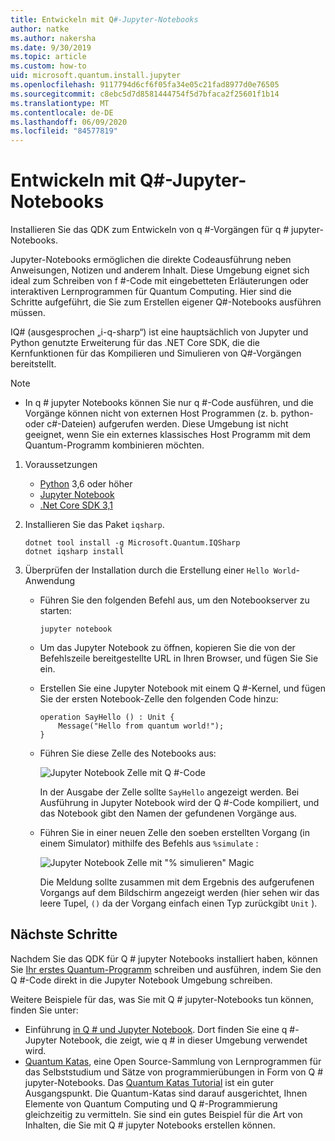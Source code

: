 ```yaml
---
title: Entwickeln mit Q#-Jupyter-Notebooks
author: natke
ms.author: nakersha
ms.date: 9/30/2019
ms.topic: article
ms.custom: how-to
uid: microsoft.quantum.install.jupyter
ms.openlocfilehash: 9117794d6cf6f05fa34e05c21fad8977d0e76505
ms.sourcegitcommit: c8ebc5d7d8581444754f5d7bfaca2f25601f1b14
ms.translationtype: MT
ms.contentlocale: de-DE
ms.lasthandoff: 06/09/2020
ms.locfileid: "84577819"
---
```

# <a name="develop-with-q-jupyter-notebooks"></a>Entwickeln mit Q#-Jupyter-Notebooks

Installieren Sie das QDK zum Entwickeln von q #-Vorgängen für q # jupyter-Notebooks.

Jupyter-Notebooks ermöglichen die direkte Codeausführung neben Anweisungen, Notizen und anderem Inhalt. Diese Umgebung eignet sich ideal zum Schreiben von f #-Code mit eingebetteten Erläuterungen oder interaktiven Lernprogrammen für Quantum Computing. Hier sind die Schritte aufgeführt, die Sie zum Erstellen eigener Q#-Notebooks ausführen müssen.

IQ# (ausgesprochen „i-q-sharp“) ist eine hauptsächlich von Jupyter und Python genutzte Erweiterung für das .NET Core SDK, die die Kernfunktionen für das Kompilieren und Simulieren von Q#-Vorgängen bereitstellt.

> [!NOTE]
> * In q # jupyter Notebooks können Sie nur q #-Code ausführen, und die Vorgänge können nicht von externen Host Programmen (z. b. python-oder c#-Dateien) aufgerufen werden. Diese Umgebung ist nicht geeignet, wenn Sie ein externes klassisches Host Programm mit dem Quantum-Programm kombinieren möchten.

1. Voraussetzungen

    - [Python](https://www.python.org/downloads/) 3,6 oder höher
    - [Jupyter Notebook](https://jupyter.readthedocs.io/en/latest/install.html)
    - [.Net Core SDK 3,1](https://dotnet.microsoft.com/download/dotnet-core/3.1)

1. Installieren Sie das Paket `iqsharp`.

    ```dotnetcli
    dotnet tool install -g Microsoft.Quantum.IQSharp
    dotnet iqsharp install
    ```

1. Überprüfen der Installation durch die Erstellung einer `Hello World`-Anwendung

    - Führen Sie den folgenden Befehl aus, um den Notebookserver zu starten:

        ```
        jupyter notebook
        ```

    - Um das Jupyter Notebook zu öffnen, kopieren Sie die von der Befehlszeile bereitgestellte URL in Ihren Browser, und fügen Sie Sie ein.

    - Erstellen Sie eine Jupyter Notebook mit einem Q #-Kernel, und fügen Sie der ersten Notebook-Zelle den folgenden Code hinzu:

        ```qsharp
        operation SayHello () : Unit {
            Message("Hello from quantum world!");
        }
        ```

    - Führen Sie diese Zelle des Notebooks aus:

        ![Jupyter Notebook Zelle mit Q #-Code](~/media/install-guide-jupyter.png)

        In der Ausgabe der Zelle sollte `SayHello` angezeigt werden. Bei Ausführung in Jupyter Notebook wird der Q #-Code kompiliert, und das Notebook gibt den Namen der gefundenen Vorgänge aus.


    - Führen Sie in einer neuen Zelle den soeben erstellten Vorgang (in einem Simulator) mithilfe des Befehls aus `%simulate` :

        ![Jupyter Notebook Zelle mit "% simulieren" Magic](~/media/install-guide-jupyter-simulate.png)

        Die Meldung sollte zusammen mit dem Ergebnis des aufgerufenen Vorgangs auf dem Bildschirm angezeigt werden (hier sehen wir das leere Tupel, `()` da der Vorgang einfach einen Typ zurückgibt `Unit` ).

## <a name="next-steps"></a>Nächste Schritte

Nachdem Sie das QDK für Q # jupyter Notebooks installiert haben, können Sie [Ihr erstes Quantum-Programm](xref:microsoft.quantum.quickstarts.qrng) schreiben und ausführen, indem Sie den Q #-Code direkt in die Jupyter Notebook Umgebung schreiben.

Weitere Beispiele für das, was Sie mit Q # jupyter-Notebooks tun können, finden Sie unter:
- Einführung [in Q # und Jupyter Notebook](https://docs.microsoft.com/samples/microsoft/quantum/intro-to-qsharp-jupyter/). Dort finden Sie eine q #-Jupyter Notebook, die zeigt, wie q # in dieser Umgebung verwendet wird.
- [Quantum Katas](xref:microsoft.quantum.overview.katas), eine Open Source-Sammlung von Lernprogrammen für das Selbststudium und Sätze von programmierübungen in Form von Q # jupyter-Notebooks. Das [Quantum Katas Tutorial](https://github.com/microsoft/QuantumKatas#tutorial-topics) ist ein guter Ausgangspunkt. Die Quantum-Katas sind darauf ausgerichtet, Ihnen Elemente von Quantum Computing und Q #-Programmierung gleichzeitig zu vermitteln. Sie sind ein gutes Beispiel für die Art von Inhalten, die Sie mit Q # jupyter Notebooks erstellen können.
